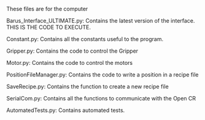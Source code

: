 These files are for the computer

Barus_Interface_ULTIMATE.py: Contains the latest version of the interface. THIS IS THE CODE TO EXECUTE.

Constant.py: Contains all the constants useful to the program.

Gripper.py: Contains the code to control the Gripper

Motor.py: Contains the code to control the motors

PositionFileManager.py: Contains the code to write a position in a recipe file

SaveRecipe.py: Contains the function to create a new recipe file

SerialCom.py: Contains all the functions to communicate with the Open CR

AutomatedTests.py: Contains automated tests.
